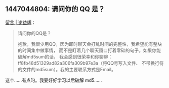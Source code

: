 1447044804: 请问你的 QQ 是？
---------------------------

[留言 | 谢益辉](http://yihui.name/cn/guestbook/)：

> 请问你的QQ是？
>
> 抱歉，我很少用QQ，因为即时聊天会打乱时间的完整性，我希望能有整块的时间集中做事情，
> 而不是盯着几个聊天窗口打着零碎的句子。如果你能破解md5sum的话，
> 我会感到很荣幸和你聊聊：ff8fb48d51329ad82a306fa309b97e3a（将QQ号写入文件、
> 不带换行符的文件的md5sum）。我的主要联系方式是Email。

这个……有点叼。我要好好学习以后破解 md5……
